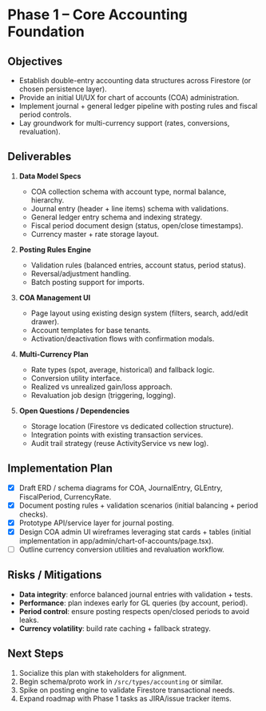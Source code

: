 # Phase 1 – Core Accounting Foundation

## Objectives
- Establish double-entry accounting data structures across Firestore (or chosen persistence layer).
- Provide an initial UI/UX for chart of accounts (COA) administration.
- Implement journal + general ledger pipeline with posting rules and fiscal period controls.
- Lay groundwork for multi-currency support (rates, conversions, revaluation).

## Deliverables
1. **Data Model Specs**
   - COA collection schema with account type, normal balance, hierarchy.
   - Journal entry (header + line items) schema with validations.
   - General ledger entry schema and indexing strategy.
   - Fiscal period document design (status, open/close timestamps).
   - Currency master + rate storage layout.

2. **Posting Rules Engine**
   - Validation rules (balanced entries, account status, period status).
   - Reversal/adjustment handling.
   - Batch posting support for imports.

3. **COA Management UI**
   - Page layout using existing design system (filters, search, add/edit drawer).
   - Account templates for base tenants.
   - Activation/deactivation flows with confirmation modals.

4. **Multi-Currency Plan**
   - Rate types (spot, average, historical) and fallback logic.
   - Conversion utility interface.
   - Realized vs unrealized gain/loss approach.
   - Revaluation job design (triggering, logging).

5. **Open Questions / Dependencies**
   - Storage location (Firestore vs dedicated collection structure).
   - Integration points with existing transaction services.
   - Audit trail strategy (reuse ActivityService vs new log).

## Implementation Plan
- [x] Draft ERD / schema diagrams for COA, JournalEntry, GLEntry, FiscalPeriod, CurrencyRate.
- [x] Document posting rules + validation scenarios (initial balancing + period checks).
- [x] Prototype API/service layer for journal posting.
- [x] Design COA admin UI wireframes leveraging stat cards + tables (initial implementation in app/admin/chart-of-accounts/page.tsx).
- [ ] Outline currency conversion utilities and revaluation workflow.

## Risks / Mitigations
- **Data integrity**: enforce balanced journal entries with validation + tests.
- **Performance**: plan indexes early for GL queries (by account, period).
- **Period control**: ensure posting respects open/closed periods to avoid leaks.
- **Currency volatility**: build rate caching + fallback strategy.

## Next Steps
1. Socialize this plan with stakeholders for alignment.
2. Begin schema/proto work in `/src/types/accounting` or similar.
3. Spike on posting engine to validate Firestore transactional needs.
4. Expand roadmap with Phase 1 tasks as JIRA/issue tracker items.
